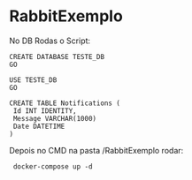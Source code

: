 # RabbitExemplo
 
No DB Rodas o Script:


```
CREATE DATABASE TESTE_DB
GO

USE TESTE_DB
GO

CREATE TABLE Notifications (
 Id INT IDENTITY,
 Message VARCHAR(1000)
 Date DATETIME
)
```


Depois no CMD na pasta /RabbitExemplo rodar:

```
 docker-compose up -d
```
